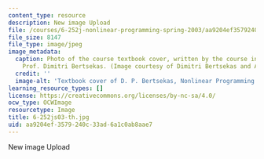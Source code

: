 ```yaml
---
content_type: resource
description: New image Upload
file: /courses/6-252j-nonlinear-programming-spring-2003/aa9204ef3579240c33ad6a1c0ab8aae7_6-252js03-th.jpg
file_size: 8147
file_type: image/jpeg
image_metadata:
  caption: Photo of the course textbook cover, written by the course instruction,
    Prof. Dimitri Bertsekas. (Image courtesy of Dimitri Bertsekas and Athena Scientific.)
  credit: ''
  image-alt: 'Textbook cover of D. P. Bertsekas, Nonlinear Programming: 2nd Edition.'
learning_resource_types: []
license: https://creativecommons.org/licenses/by-nc-sa/4.0/
ocw_type: OCWImage
resourcetype: Image
title: 6-252js03-th.jpg
uid: aa9204ef-3579-240c-33ad-6a1c0ab8aae7
---
```

New image Upload